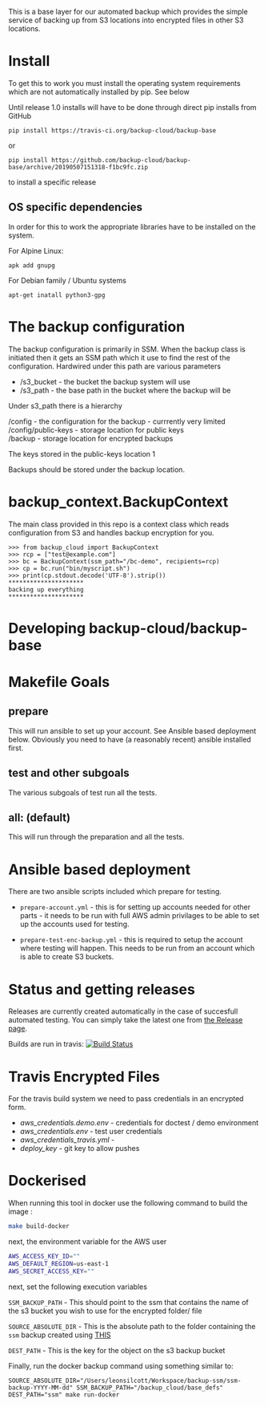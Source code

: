 This is a base layer for our automated backup which provides the
simple service of backing up from S3 locations into encrypted files in
other S3 locations.

Install
=======

To get this to work you must install the operating system requirements
which are not automatically installed by pip.  See below

Until release 1.0 installs will have to be done through direct pip
installs from GitHub

    pip install https://travis-ci.org/backup-cloud/backup-base

or

    pip install https://github.com/backup-cloud/backup-base/archive/20190507151318-f1bc9fc.zip

to install a specific release

OS specific dependencies
------------------------
In order for this to work the appropriate libraries have to be installed on the system.

For Alpine Linux:

    apk add gnupg

For Debian family / Ubuntu systems

    apt-get inatall python3-gpg


The backup configuration
============================

The backup configuration is primarily in SSM.  When the backup class
is initiated then it gets an SSM path which it use to find the rest of
the configuration.  Hardwired under this path are various parameters

- <base-path>/s3_bucket - the bucket the backup system will use
- <base-path>/s3_path - the base path in the bucket where the backup will be

Under s3_path there is a hierarchy

  /config - the configuration for the backup - currrently very limited  
  /config/public-keys - storage location for public keys  
  /backup - storage location for encrypted backups  

The keys stored in the public-keys location 1

Backups should be stored under the backup location.


backup_context.BackupContext
============================

The main class provided in this repo is a context class which reads
configuration from S3 and handles backup encryption for you.

    >>> from backup_cloud import BackupContext
    >>> rcp = ["test@example.com"] 
    >>> bc = BackupContext(ssm_path="/bc-demo", recipients=rcp)
    >>> cp = bc.run("bin/myscript.sh")
    >>> print(cp.stdout.decode('UTF-8').strip())
    *********************
    backing up everything
    *********************


Developing backup-cloud/backup-base
===================================





Makefile Goals
==============

prepare
-------

This will run ansible to set up your account.  See Ansible based
deployment below.  Obviously you need to have (a reasonably recent)
ansible installed first.

test and other subgoals
-----------------------

The various subgoals of test run all the tests.

all: (default)
--------------

This will run through the preparation and all the tests.

Ansible based deployment
========================

There are two ansible scripts included which prepare for testing.

- `prepare-account.yml` - this is for setting up accounts needed for
  other parts - it needs to be run with full AWS admin privilages to be
  able to set up the accounts used for testing.

- `prepare-test-enc-backup.yml` - this is required to setup the
  account where testing will happen.  This needs to be run from an
  account which is able to create S3 buckets.

Status and getting releases
===========================

Releases are currently created automatically in the case of succesfull
automated testing.  You can simply take the latest one from
[the Release page](https://github.com/backup-cloud/backup-base/releases).

Builds are run in travis:
[![Build Status](https://travis-ci.org/backup-cloud/backup-base.svg?branch=tested)](https://travis-ci.org/backup-cloud/backup-base)


Travis Encrypted Files
======================

For the travis build system we need to pass credentials in an encrypted form.

- *aws_credentials.demo.env* - credentials for doctest / demo environment
- *aws_credentials.env* - test user credentials
- *aws_credentials_travis.yml* - 
- *deploy_key* - git key to allow pushes


Dockerised
==========

When running this tool in docker use the following command to build the image :

```sh
make build-docker
```

next, the environment variable for the AWS user
```sh
AWS_ACCESS_KEY_ID=""
AWS_DEFAULT_REGION=us-east-1
AWS_SECRET_ACCESS_KEY=""
```

next, set the following execution variables

`SSM_BACKUP_PATH` - This should point to the ssm that contains the name of the s3 bucket you wish to use for the encrypted folder/ file

`SOURCE_ABSOLUTE_DIR` - This is the absolute path to the folder containing the `ssm` backup created using [THIS](https://github.com/PaddleHQ/backup-ssm)

`DEST_PATH` - This is the key for the object on the s3 backup bucket


Finally, run the docker backup command using something similar to:
```
SOURCE_ABSOLUTE_DIR="/Users/leonsilcott/Workspace/backup-ssm/ssm-backup-YYYY-MM-dd" SSM_BACKUP_PATH="/backup_cloud/base_defs"  DEST_PATH="ssm" make run-docker
```